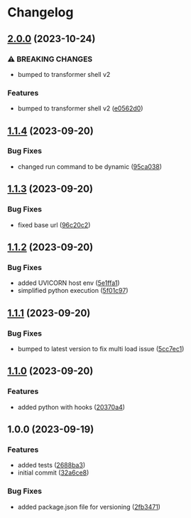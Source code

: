 # Changelog

## [2.0.0](https://github.com/flowcore-io/python-transformer-shell/compare/v1.1.4...v2.0.0) (2023-10-24)


### ⚠ BREAKING CHANGES

* bumped to transformer shell v2

### Features

* bumped to transformer shell v2 ([e0562d0](https://github.com/flowcore-io/python-transformer-shell/commit/e0562d0288b5f44f692df782b9673f456c99c6e5))

## [1.1.4](https://github.com/flowcore-io/python-transformer-shell/compare/v1.1.3...v1.1.4) (2023-09-20)


### Bug Fixes

* changed run command to be dynamic ([95ca038](https://github.com/flowcore-io/python-transformer-shell/commit/95ca038d9e99a921877a7662cd086e9dfa094c2a))

## [1.1.3](https://github.com/flowcore-io/python-transformer-shell/compare/v1.1.2...v1.1.3) (2023-09-20)


### Bug Fixes

* fixed base url ([96c20c2](https://github.com/flowcore-io/python-transformer-shell/commit/96c20c27291be9b450b30873bbe7c45d0d4db196))

## [1.1.2](https://github.com/flowcore-io/python-transformer-shell/compare/v1.1.1...v1.1.2) (2023-09-20)


### Bug Fixes

* added UVICORN host env ([5e1ffa1](https://github.com/flowcore-io/python-transformer-shell/commit/5e1ffa1b6fed4652b701d48ced8e7ad8e2f6f19e))
* simplified python execution ([5f01c97](https://github.com/flowcore-io/python-transformer-shell/commit/5f01c976a480fe3c78ed8d9559aea1bd180bc675))

## [1.1.1](https://github.com/flowcore-io/python-transformer-shell/compare/v1.1.0...v1.1.1) (2023-09-20)


### Bug Fixes

* bumped to latest version to fix multi load issue ([5cc7ec1](https://github.com/flowcore-io/python-transformer-shell/commit/5cc7ec1880b27b006fab6400170e638f62ba11bc))

## [1.1.0](https://github.com/flowcore-io/python-transformer-shell/compare/v1.0.0...v1.1.0) (2023-09-20)


### Features

* added python with hooks ([20370a4](https://github.com/flowcore-io/python-transformer-shell/commit/20370a444b112a65be86cc73e918f09af4bdc69f))

## 1.0.0 (2023-09-19)


### Features

* added tests ([2688ba3](https://github.com/flowcore-io/python-transformer-shell/commit/2688ba3af2259d05641831d09031444e8121a031))
* initial commit ([32a6ce8](https://github.com/flowcore-io/python-transformer-shell/commit/32a6ce8c5597676468aec62b7271f5aa38c7f812))


### Bug Fixes

* added package.json file for versioning ([2fb3471](https://github.com/flowcore-io/python-transformer-shell/commit/2fb3471b90afec9ea97b76c88a3c630dd1d42904))
